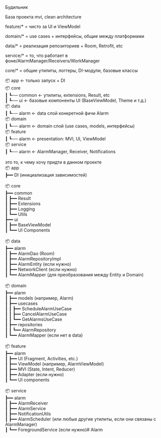 Будильник

База проекта mvi, clean architecture<br>

feature/* = чисто за UI и ViewModel <br>

domain/* = use cases + интерфейсы, общие между платформами<br>

data/* = реализация репозиториев + Room, Retrofit, etc<br>

service/* = то, что работает в фоне/AlarmManager/Receivers/WorkManager<br>

core/* = общие утилиты, логгеры, DI-модули, базовые классы<br>

📦 app                 ← только запуск + DI<br>
📦 core<br>
┃  ┗── common         ← утилиты, extensions, Result, etc<br>
┃  ┗── ui             ← базовые компоненты UI (BaseViewModel, Theme и т.д.)<br>
📦 data<br>
┃  ┗── alarm          ← data слой конкретной фичи Alarm<br>
📦 domain<br>
┃  ┗── alarm          ← domain слой (use cases, models, интерфейсы)<br>
📦 feature<br>
┃  ┗── alarm          ← presentation: MVI, UI, ViewModel<br>
📦 service<br>
┃  ┗── alarm          ← AlarmManager, Receiver, Notifications<br>
<br>
это то, к чему хочу придти в данном проекте<br>
📦 app<br>
┣━━ DI (инициализация зависимостей)<br>
<br>
📦 core<br>
┣━━ common<br>
┃    ┣━━ Result<br>
┃    ┣━━ Extensions<br>
┃    ┣━━ Logging<br>
┃    ┗━━ Utils<br>
┣━━ ui<br>
┃    ┣━━ BaseViewModel<br>
┃    ┗━━ UI Components<br>
<br>
📦 data<br>
┣━━ alarm<br>
┃    ┣━━ AlarmDao (Room)<br>
┃    ┣━━ AlarmRepositoryImpl<br>
┃    ┣━━ AlarmEntity (если нужно)<br>
┃    ┣━━ NetworkClient (если нужно)<br>
┃    ┗━━ AlarmMapper (для преобразования между Entity и Domain)<br>
<br>
📦 domain<br>
┣━━ alarm<br>
┃    ┣━━ models (например, Alarm)<br>
┃    ┣━━ usecases<br>
┃    ┃    ┣━━ ScheduleAlarmUseCase<br>
┃    ┃    ┣━━ CancelAlarmUseCase<br>
┃    ┃    ┗━━ GetAlarmsUseCase<br>
┃    ┣━━ repositories<br>
┃    ┃    ┗━━ AlarmRepository<br>
┃    ┗━━ AlarmMapper (если нет в data)<br>
<br>
📦 feature<br>
┣━━ alarm<br>
┃    ┣━━ UI (Fragment, Activities, etc.)<br>
┃    ┣━━ ViewModel (например, AlarmViewModel)<br>
┃    ┣━━ MVI (State, Intent, Reducer)<br>
┃    ┣━━ Adapter (если нужно)<br>
┃    ┗━━ UI components<br>
<br>
📦 service<br>
┣━━ alarm<br>
┃    ┣━━ AlarmReceiver<br>
┃    ┣━━ AlarmService<br>
┃    ┣━━ NotificationUtils<br>
┃    ┣━━ AlarmScheduler (или любые другие утилиты, если они связаны с AlarmManager)<br>
┃    ┗━━ ForegroundService (если нужно)#   A l a r m <br>
 
 
